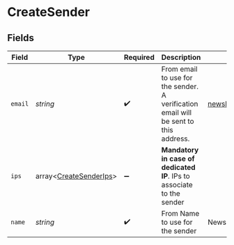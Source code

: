 # CreateSender


## Fields

| Field                                                                                | Type                                                                                 | Required                                                                             | Description                                                                          | Example                                                                              |
| ------------------------------------------------------------------------------------ | ------------------------------------------------------------------------------------ | ------------------------------------------------------------------------------------ | ------------------------------------------------------------------------------------ | ------------------------------------------------------------------------------------ |
| `email`                                                                              | *string*                                                                             | :heavy_check_mark:                                                                   | From email to use for the sender. A verification email will be sent to this address. | newsletter@mycompany.com                                                             |
| `ips`                                                                                | array<[CreateSenderIps](../../models/shared/CreateSenderIps.md)>                     | :heavy_minus_sign:                                                                   | **Mandatory in case of dedicated IP**. IPs to associate to the sender<br/>           |                                                                                      |
| `name`                                                                               | *string*                                                                             | :heavy_check_mark:                                                                   | From Name to use for the sender                                                      | Newsletter                                                                           |